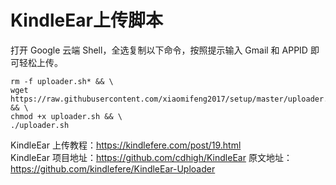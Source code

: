 # KindleEar上传脚本

打开 Google 云端 Shell，全选复制以下命令，按照提示输入 Gmail 和 APPID 即可轻松上传。

```
rm -f uploader.sh* && \
wget https://raw.githubusercontent.com/xiaomifeng2017/setup/master/uploader.sh && \
chmod +x uploader.sh && \
./uploader.sh
```

KindleEar 上传教程：https://kindlefere.com/post/19.html  
KindleEar 项目地址：https://github.com/cdhigh/KindleEar
原文地址：https://github.com/kindlefere/KindleEar-Uploader

